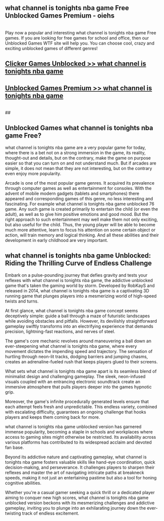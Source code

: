 ## what channel is tonights nba game Free Unblocked Games Premium - oiehs <br>
<br>
Play now a popular and interesting what channel is tonights nba game Free games. If you are looking for free games for school and office, then our Unblocked Games WTF site will help you. You can choose cool, crazy and exciting unblocked games of different genres!


##  [Clicker Games Unblocked >> what channel is tonights nba game](http://freeplayer.one?title=what_channel_is_tonights_nba_game&ref=04)

##  [Unblocked Games Premium >> what channel is tonights nba game](http://freeplayer.one?title=what_channel_is_tonights_nba_game&ref=04)
  <br>
  ##



## Unblocked Games what channel is tonights nba game Free?

what channel is tonights nba game are a very popular game for today, where there is a bet not on a strong immersion in the game, its reality, thought-out and details, but on the contrary, make the game on purpose easier so that you can turn on and not understand much. But if arcades are simple, it does not mean that they are not interesting, but on the contrary even enjoy more popularity.

Arcade is one of the most popular game genres. It acquired its prevalence through computer games as well as entertainment for consoles. With the advent of mobile modern gadgets (tablets and smartphones) there appeared and corresponding games of this genre, no less interesting and fascinating. For example what channel is tonights nba game unblocked 76 game. Any such game is created primarily to entertain the child (or even the adult), as well as to give him positive emotions and good mood. But the right approach to such entertainment may well make them not only exciting, but also useful for the child. Thus, the young player will be able to become much more attentive, learn to focus his attention on some certain object or action, will train memory and logical thinking. And all these abilities and their development in early childhood are very important.

##  what channel is tonights nba game Unblocked: Riding the Thrilling Curve of Endless Challenge

Embark on a pulse-pounding journey that defies gravity and tests your reflexes with what channel is tonights nba game, the addictive unblocked game that's taken the gaming world by storm. Developed by RobKayS and released in 2014, what channel is tonights nba game is a captivating 3D running game that plunges players into a mesmerizing world of high-speed twists and turns.

At first glance, what channel is tonights nba game concept seems deceptively simple: guide a ball through a maze of futuristic landscapes while avoiding obstacles and pitfalls. However, its devilishly straightforward gameplay swiftly transforms into an electrifying experience that demands precision, lightning-fast reactions, and nerves of steel.

The game's core mechanic revolves around maneuvering a ball down an ever-steepening what channel is tonights nba game, where every movement dictates the impending speed and trajectory. The sensation of hurtling through neon-lit tracks, dodging barriers and jumping chasms, creates an adrenaline-fueled rush that keeps players glued to their screens.

What sets what channel is tonights nba game apart is its seamless blend of minimalist design and challenging gameplay. The sleek, neon-infused visuals coupled with an entrancing electronic soundtrack create an immersive atmosphere that pulls players deeper into the games hypnotic grip.

Moreover, the game's infinite procedurally generated levels ensure that each attempt feels fresh and unpredictable. This endless variety, combined with escalating difficulty, guarantees an ongoing challenge that hooks players and keeps them coming back for more.

what channel is tonights nba game unblocked version has garnered immense popularity, becoming a staple in schools and workplaces where access to gaming sites might otherwise be restricted. Its availability across various platforms has contributed to its widespread acclaim and devoted fan base.

Beyond its addictive nature and captivating gameplay, what channel is tonights nba game fosters valuable skills like hand-eye coordination, quick decision-making, and perseverance. It challenges players to sharpen their reflexes and master the art of navigating intricate paths at breakneck speeds, making it not just an entertaining pastime but also a tool for honing cognitive abilities.

Whether you're a casual gamer seeking a quick thrill or a dedicated player aiming to conquer new high scores, what channel is tonights nba game unblocked version beckons with its mesmerizing challenges and addictive gameplay, inviting you to plunge into an exhilarating journey down the ever-twisting track of endless excitement.
